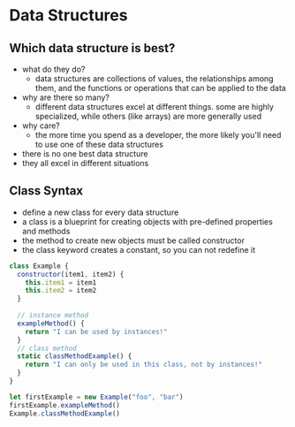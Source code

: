# Data Structures

## Which data structure is best?
- what do they do?
  - data structures are collections of values, the relationships among them, and the functions or operations that can be applied to the data
- why are there so many?
  - different data structures excel at different things.  some are highly specialized, while others (like arrays) are more generally used
- why care?
  - the more time you spend as a developer, the more likely you'll need to use one of these data structures
- there is no one best data structure
- they all excel in different situations

## Class Syntax
- define a new class for every data structure
- a class is a blueprint for creating objects with pre-defined properties and methods
- the method to create new objects must be called constructor
- the class keyword creates a constant, so you can not redefine it
```javascript
class Example {
  constructor(item1, item2) {
    this.item1 = item1
    this.item2 = item2
  }
  
  // instance method
  exampleMethod() {
    return "I can be used by instances!"
  }
  // class method
  static classMethodExample() {
    return "I can only be used in this class, not by instances!"
  }
}

let firstExample = new Example("foo", "bar")
firstExample.exampleMethod()
Example.classMethodExample()
```
